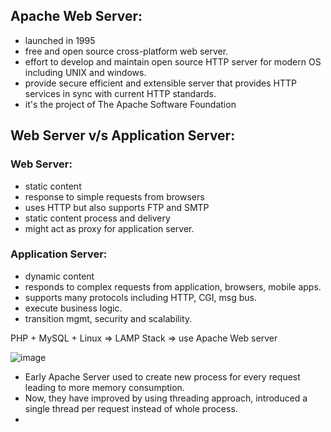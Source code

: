 ## Apache Web Server:
- launched in 1995
- free and open source cross-platform web server.
- effort to develop and maintain open source HTTP server for modern OS including UNIX and windows.
- provide secure efficient and extensible server that provides HTTP services in sync with current HTTP standards.
- it's the project of The Apache Software Foundation

## Web Server v/s Application Server:
### Web Server:
- static content
- response to simple requests from browsers
- uses HTTP but also supports FTP and SMTP
- static content process and delivery
- might act as proxy for application server.
### Application Server:
- dynamic content
- responds to complex requests from application, browsers, mobile apps.
- supports many protocols including HTTP, CGI, msg bus.
- execute business logic.
- transition mgmt, security and scalability.

PHP + MySQL + Linux => LAMP Stack => use Apache Web server

![image](https://github.com/user-attachments/assets/3a838682-2abc-4cd0-8bc6-fbee1046a74b)

- Early Apache Server used to create new process for every request leading to more memory consumption.
- Now, they have improved by using threading approach, introduced a single thread per request instead of whole process.
- 

